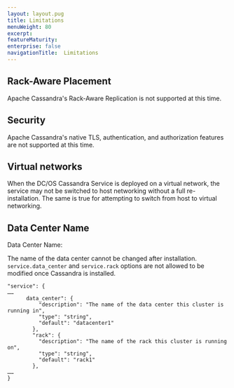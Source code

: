 ```yaml
---
layout: layout.pug
title: Limitations
menuWeight: 80
excerpt:
featureMaturity:
enterprise: false
navigationTitle:  Limitations
---
```


<!-- This source repo for this topic is https://github.com/mesosphere/dcos-commons -->


## Rack-Aware Placement

Apache Cassandra's Rack-Aware Replication is not supported at this time.

## Security

Apache Cassandra's native TLS, authentication, and authorization features are not supported at this time.

## Virtual networks

When the DC/OS Cassandra Service is deployed on a virtual network, the service may not be switched to host networking without a full re-installation. The same is true for attempting to switch from host to virtual networking.

## Data Center Name

Data Center Name:

The name of the data center cannot be changed after installation. `service.data_center` and `service.rack` options are not allowed to be modified once Cassandra is installed. 

```
"service": {
……
      data_center": {
          "description": "The name of the data center this cluster is running in",
          "type": "string",
          "default": "datacenter1"
        },
        "rack": {
          "description": "The name of the rack this cluster is running on",
          "type": "string",
          "default": "rack1"
        },
……
}
```

